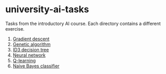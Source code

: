# university-ai-tasks
Tasks from the introductory AI course.
Each directory contains a different exercise.

1. [Gradient descent](/gradient/)
2. [Genetic algorithm](/genetic_algorithm/)
3. [ID3 decision tree](/id3/)
4. [Neural network](/neural_network/)
5. [Q-learning](/qlearning/)
6. [Naive Bayes classifier](/naive_bayes/)
